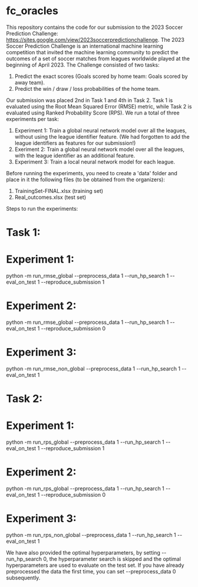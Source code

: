 # fc_oracles
This repository contains the code for our submission to the 2023 Soccer Prediction Challenge: https://sites.google.com/view/2023soccerpredictionchallenge. The 2023 Soccer Prediction Challenge is an international machine learning competition that invited the machine learning community to predict the outcomes of a set of soccer matches from leagues worldwide played at the beginning of April 2023. The Challenge consisted of two tasks:
1. Predict the exact scores (Goals scored by home team: Goals scored by away team).
2. Predict the win / draw / loss probabilities of the home team.

Our submission was placed 2nd in Task 1 and 4th in Task 2. Task 1 is evaluated using the Root Mean Squared Error (RMSE) metric, while Task 2 is evaluated using Ranked Probability Score (RPS). We run a total of three experiments per task:
1. Experiment 1: Train a global neural network model over all the leagues, without using the league identifier feature. (We had forgotten to add the league identifiers as features for our submission!)
2. Exeriment 2: Train a global neural network model over all the leagues, with the league identifier as an additional feature.
3. Experiment 3: Train a local neural network model for each league.

Before running the experiments, you need to create a 'data' folder and place in it the following files (to be obtained from the organizers):
1. TrainingSet-FINAL.xlsx (training set)
2. Real_outcomes.xlsx (test set)

Steps to run the experiments:
# Task 1: 
# Experiment 1:
python -m run_rmse_global --preprocess_data 1 --run_hp_search 1 --eval_on_test 1 --reproduce_submission 1
# Experiment 2:
python -m run_rmse_global --preprocess_data 1 --run_hp_search 1 --eval_on_test 1 --reproduce_submission 0
# Experiment 3:
python -m run_rmse_non_global --preprocess_data 1 --run_hp_search 1 --eval_on_test 1

# Task 2: 
# Experiment 1:
python -m run_rps_global --preprocess_data 1 --run_hp_search 1 --eval_on_test 1 --reproduce_submission 1
# Experiment 2:
python -m run_rps_global --preprocess_data 1 --run_hp_search 1 --eval_on_test 1 --reproduce_submission 0
# Experiment 3:
python -m run_rps_non_global --preprocess_data 1 --run_hp_search 1 --eval_on_test 1

We have also provided the optimal hyperparameters, by setting --run_hp_search 0, the hyperparameter search is skipped and the optimal hyperparameters are used to evaluate on the test set. If you have already preprocessed the data the first time, you can set --preprocess_data 0 subsequently.



